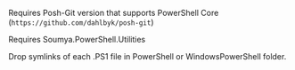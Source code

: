 Requires Posh-Git version that supports PowerShell Core (`https://github.com/dahlbyk/posh-git`)

Requires Soumya.PowerShell.Utilities

Drop symlinks of each .PS1 file in PowerShell or WindowsPowerShell folder.
